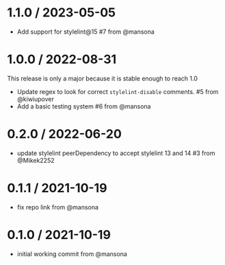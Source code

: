 1.1.0 / 2023-05-05
==================
* Add support for stylelint@15 #7 from @mansona

1.0.0 / 2022-08-31
==================

This release is only a major because it is stable enough to reach 1.0 

* Update regex to look for correct `stylelint-disable` comments. #5 from @kiwiupover
* Add a basic testing system #6 from @mansona

0.2.0 / 2022-06-20
==================
* update stylelint peerDependency to accept stylelint 13 and 14 #3 from @Mikek2252

0.1.1 / 2021-10-19
==================
* fix repo link from @mansona

0.1.0 / 2021-10-19
==================
* initial working commit from @mansona
